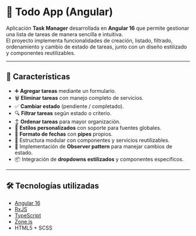 # 📝 Todo App (Angular)

Aplicación **Task Manager** desarrollada en **Angular 16** que permite gestionar una lista de tareas de manera sencilla e intuitiva.  
El proyecto implementa funcionalidades de creación, listado, filtrado, ordenamiento y cambio de estado de tareas, junto con un diseño estilizado y componentes reutilizables.

---

## 🚀 Características

- ➕ **Agregar tareas** mediante un formulario.  
- 🗑️ **Eliminar tareas** con manejo completo de servicios.  
- ✅ **Cambiar estado** (pendiente / completado).  
- 🔍 **Filtrar tareas** según estado o criterio.  
- ↕️ **Ordenar tareas** para mayor organización.  
- 🎨 **Estilos personalizados** con soporte para fuentes globales.  
- 📅 **Formato de fechas** con **pipes** propios.  
- 📂 Estructura modular con componentes y servicios reutilizables.  
- 🔔 Implementación de **Observer pattern** para manejar cambios de estado.  
- 📦 Integración de **dropdowns estilizados** y componentes específicos.

---

## 🛠️ Tecnologías utilizadas

- [Angular 16](https://angular.io/)  
- [RxJS](https://rxjs.dev/)  
- [TypeScript](https://www.typescriptlang.org/)  
- [Zone.js](https://github.com/angular/angular/tree/main/packages/zone.js)  
- HTML5 + SCSS  
